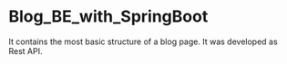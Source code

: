 # Blog_BE_with_SpringBoot

It contains the most basic structure of a blog page. It was developed as Rest API.
